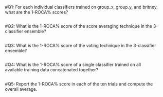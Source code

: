 #Q1: For each individual classifiers trained on group_x, group_y, and britney, what are the 1-ROCA% scores?

##

#Q2: What is the 1-ROCA% score of the score averaging technique in the 3-classifier ensemble?

##

#Q3: What is the 1-ROCA% score of the voting technique in the 3-classifier ensemble?

##

#Q4: What is the 1-ROCA% score of a single classifier trained on all available training data concatenated together?

##

#Q5: Report the 1-ROCA% score in each of the ten trials and compute the overall average.

## 
